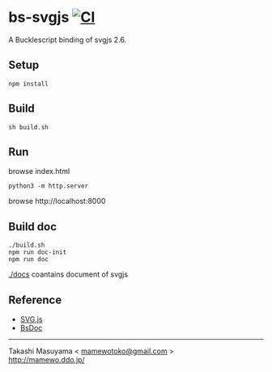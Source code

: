 bs-svgjs [![CI](https://github.com/mamewotoko/bs-svgjs/actions/workflows/build.yml/badge.svg)](https://github.com/mamewotoko/bs-svgjs/actions/workflows/build.yml)
=============

A Bucklescript binding of svgjs 2.6.

Setup
------

```
npm install
```

Build
------

```
sh build.sh
```

Run
---

browse index.html 

```
python3 -m http.server
```
browse http://localhost:8000

Build doc
------------

```
./build.sh
npm run doc-init
npm run doc
```

[./docs](./docs) coantains document of svgjs

Reference
-----------
* [SVG.js](https://svgjs.com/docs/3.0/)
* [BsDoc](https://reasonml-community.github.io/bsdoc/docs/bsdoc/#no-bs-publishing-to-github)

-----
Takashi Masuyama < mamewotoko@gmail.com >  
http://mamewo.ddo.jp/
